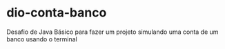 # dio-conta-banco
 Desafio de Java Básico para fazer um projeto simulando uma conta de um banco usando o terminal
